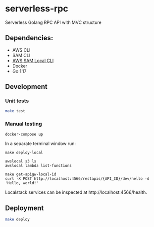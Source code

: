 # serverless-rpc
Serverless Golang RPC API with MVC structure

## Dependencies:
- AWS CLI
- SAM CLI
- [AWS SAM Local CLI](https://github.com/localstack/aws-sam-cli-local)
- Docker
- Go 1.17

## Development

### Unit tests

```bash
make test
```

### Manual testing

```bash
docker-compose up
```

In a separate terminal window run:
```
make deploy-local

awslocal s3 ls
awslocal lambda list-functions

make get-apigw-local-id
curl -X POST http://localhost:4566/restapis/{API_ID}/dev/hello -d 'Hello, world!'
```

Localstack services can be inspected at http://localhost:4566/health.

## Deployment

```bash
make deploy
```